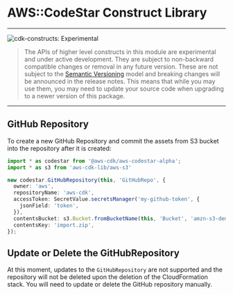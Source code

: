 # AWS::CodeStar Construct Library
<!--BEGIN STABILITY BANNER-->

---

![cdk-constructs: Experimental](https://img.shields.io/badge/cdk--constructs-experimental-important.svg?style=for-the-badge)

> The APIs of higher level constructs in this module are experimental and under active development.
> They are subject to non-backward compatible changes or removal in any future version. These are
> not subject to the [Semantic Versioning](https://semver.org/) model and breaking changes will be
> announced in the release notes. This means that while you may use them, you may need to update
> your source code when upgrading to a newer version of this package.

---

<!--END STABILITY BANNER-->

## GitHub Repository

To create a new GitHub Repository and commit the assets from S3 bucket into the repository after it is created:

```ts
import * as codestar from '@aws-cdk/aws-codestar-alpha';
import * as s3 from 'aws-cdk-lib/aws-s3'

new codestar.GitHubRepository(this, 'GitHubRepo', {
  owner: 'aws',
  repositoryName: 'aws-cdk',
  accessToken: SecretValue.secretsManager('my-github-token', {
    jsonField: 'token',
  }),
  contentsBucket: s3.Bucket.fromBucketName(this, 'Bucket', 'amzn-s3-demo-bucket'),
  contentsKey: 'import.zip',
});
```

## Update or Delete the GitHubRepository

At this moment, updates to the `GitHubRepository` are not supported and the repository will not be deleted upon the deletion of the CloudFormation stack. You will need to update or delete the GitHub repository manually. 
